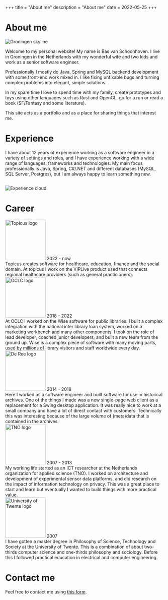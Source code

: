 +++
title = "About me"
description = "About me"
date = 2022-05-25
+++

# About me

<img src="/groningen.jpg" alt="Groningen skyline">

Welcome to my personal website! My name is Bas van Schoonhoven. I live in Groningen in the Netherlands with my wonderful wife and two kids and work as a senior software engineer. 

Professionally I mostly do Java, Spring and MySQL backend development with some front-end work mixed in. I like fixing unfixable bugs and turning complex problems into elegant, simple solutions. 

In my spare time I love to spend time with my family, create prototypes and toys using other languages such as Rust and OpenGL, go for a run or read a book (SF/Fantasy and some literature).

This site acts as a portfolio and as a place for sharing things that interest me.

# Experience

I have about 12 years of experience working as a software engineer in a variety of settings and roles, and I have experience working with a wide range of languages, frameworks and technologies. My main focus professionally is Java, Spring, C#/.NET and different databases (MySQL, SQL Server, Postgres), but I am always happy to learn something new.

<img src="/about/experience-cloud.png" alt="Experience cloud" style="margin:2em auto;display:block;">


# Career

<div class="career">
    <div>
        <div class="location">
            <img src="/about/topicus.svg" alt="Topicus logo" width="128">
            <span>2022 - now</span>
        </div>
        <div class="description">Topicus creates software for healthcare, education, finance and the social domain. At topicus I work on the VIPLive product used that connects regional healthcare providers (such as general practicioners). </div>
    </div>    
    <div>
        <div class="location">
            <img src="/about/oclc-logo.png" alt="OCLC logo" width="128">
            <span>2018 - 2022</span>
        </div>
        <div class="description">At OCLC I worked on the Wise software for public libraries. I built a complex integration with the national inter library loan system, worked on a marketing workbench and many other components. I took on the role of lead developer, coached junior developers, and built a new team from the ground up. Wise is a complex piece of software with many moving parts, used by millions of library visitors and staff worldwide every day.</div>
    </div>
    <div>
        <div class="location">
            <img src="/about/de-ree-logo.png" alt="De Ree logo" width="128">
            <span>2014 - 2018</span>
        </div>
        <div class="description">Here I worked as a software engineer and built software for use in historical archives. One of the things I made was a new single-page web client as a replacement for a Swing desktop application. It was really nice to work at a small company and have a lot of direct contact with customers. Technically this was interesting because of the large volume of (meta)data that is contained in the archives.</div>
    </div>
    <div>
        <div class="location">
            <img src="/about/tno-logo.png" alt="TNO logo" width="128">
            <span>2007 - 2013</span>
        </div>
        <div class="description">My working life started as an ICT researcher at the Netherlands organization for applied science (TNO). I worked on architecture and development of experimental sensor data platforms, and did research on the impact of information technology on privacy. This was a great place to start and learn but eventually I wanted to build things with more practical value.</div>
    </div>
    <div>
        <div class="location">
            <img src="/about/university-of-twente.png" alt="University of Twente logo" width="128">
            <span>2007</span>
        </div>
        <div class="description">I have gotten a master degree in Philosophy of Science, Technology and Society at the University of Twente. This is a combination of about two-thirds computer science and one-thirds philosophy and sociology. Before this I followed practical education in electrical and computer engineering.</div>
    </div>
</div>

# Contact me

Feel free to contact me using [this form](/contact).